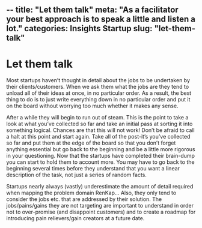 --
title: "Let them talk"
meta: "As a facilitator your best approach is to speak a little and listen a lot."
categories: Insights Startup
slug: "let-them-talk"
---

# Let them talk

Most startups haven’t thought in detail about the jobs to be undertaken by their clients/customers.  When we ask them what the jobs are they tend to unload all of their ideas at once, in no particular order.  As a result, the best thing to do is to just write everything down in no particular order and put it on the board without worrying too much whether it makes any sense.

After a while they will begin to run out of steam.  This is the point to take a look at what you’ve collected so far and take an initial pass at sorting it into something logical.  Chances are that this will not work!  Don’t be afraid to call a halt at this point and start again.  Take all of the post-it’s you’ve collected so far and put them at the edge of the board so that you don’t forget anything essential but go back to the beginning and be a little more rigorous in your questioning.  Now that the startups have completed their brain-dump you can start to hold them to account more.  You may have to go back to the beginning several times before they understand that you want a linear description of the task, not just a series of random facts.

Startups nearly always (vastly) underestimate the amount of detail required when mapping the problem domain
RenKap… Also, they only tend to consider the jobs etc. that are addressed by their solution.  The jobs/pains/gains they are not targeting are important to understand in order not to over-promise (and disappoint customers) and to create a roadmap for introducing pain relievers/gain creators at a future date.